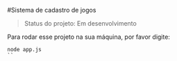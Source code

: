 #Sistema de cadastro de jogos

> Status do projeto: Em desenvolvimento

Para rodar esse projeto na sua máquina, por favor digite:

```
node app.js 
``
